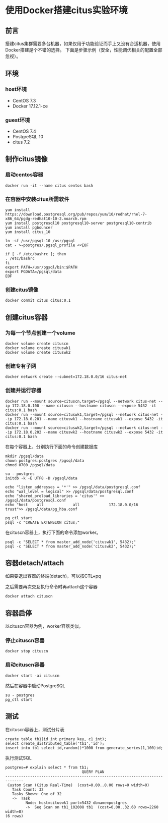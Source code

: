 # 使用Docker搭建citus实验环境

## 前言

搭建citus集群需要多台机器，如果仅用于功能验证而手上又没有合适机器，使用Docker搭建是个不错的选择。
下面是步骤示例（安全，性能调优相关的配置全部忽视）。

## 环境

### host环境
- CentOS 7.3
- Docker 17.12.1-ce

### guest环境
- CentOS 7.4
- PostgreSQL 10
- citus 7.2

## 制作citus镜像

### 启动centos容器

	docker run -it --name citus centos bash

### 在容器中安装citus所需软件

	yum install https://download.postgresql.org/pub/repos/yum/10/redhat/rhel-7-x86_64/pgdg-redhat10-10-2.noarch.rpm
	yum install postgresql10 postgresql10-server postgresql10-contrib
	yum install pgbouncer
	yum install citus_10

	ln -sf /usr/pgsql-10 /usr/pgsql
	cat - >~postgres/.pgsql_profile <<EOF
	
	if [ -f /etc/bashrc ]; then
	. /etc/bashrc
	fi
	export PATH=/usr/pgsql/bin:$PATH
	export PGDATA=/pgsql/data
	EOF

### 创建citus镜像

	docker commit citus citus:0.1

## 创建citus容器

### 为每一个节点创建一个volume

	docker volume create cituscn
	docker volume create cituswk1
	docker volume create cituswk2

### 创建专有子网

	docker network create --subnet=172.18.0.0/16 citus-net

### 创建并运行容器

	docker run --mount source=cituscn,target=/pgsql --network citus-net --ip 172.18.0.100 --name cituscn --hostname cituscn --expose 5432 -it citus:0.1 bash
	docker run --mount source=cituswk1,target=/pgsql --network citus-net --ip 172.18.0.201 --name cituswk1 --hostname cituswk1 --expose 5432 -it citus:0.1 bash
	docker run --mount source=cituswk2,target=/pgsql --network citus-net --ip 172.18.0.202 --name cituswk2 --hostname cituswk2 --expose 5432 -it citus:0.1 bash

在每个容器上，分别执行下面的命令创建数据库

	mkdir /pgsql/data
	chown postgres:postgres /pgsql/data
	chmod 0700 /pgsql/data
	
	su - postgres
	initdb -k -E UTF8 -D /pgsql/data
	
	echo "listen_addresses = '*'" >> /pgsql/data/postgresql.conf
	echo "wal_level = logical" >> /pgsql/data/postgresql.conf
	echo "shared_preload_libraries = 'citus'" >> /pgsql/data/postgresql.conf
	echo "host    all             all             172.18.0.0/16            trust">> /pgsql/data/pg_hba.conf
	
	pg_ctl start
	psql -c "CREATE EXTENSION citus;"


在cituscn容器上，执行下面的命令添加worker。

	psql -c "SELECT * from master_add_node('cituswk1', 5432);"
	psql -c "SELECT * from master_add_node('cituswk2', 5432);"

## 容器detach/attach

如果要退出容器的终端(detach)，可以按CTL+pq

之后需要再次交互执行命令时再attach这个容器

	docker attach cituscn

## 容器启停

以cituscn容器为例，worker容器类似。

### 停止cituscn容器

	docker stop cituscn

### 启动cituscn容器

	docker start -ai cituscn

然后在容器中启动PostgreSQL

	su - postgres
	pg_ctl start

## 测试

在cituscn容器上，测试分片表

	create table tb1(id int primary key, c1 int);
	select create_distributed_table('tb1','id');
	insert into tb1 select id,random()*1000 from generate_series(1,100)id;

执行测试SQL

	postgres=# explain select * from tb1;
	                                  QUERY PLAN                                  
	------------------------------------------------------------------------------
	 Custom Scan (Citus Real-Time)  (cost=0.00..0.00 rows=0 width=0)
	   Task Count: 32
	   Tasks Shown: One of 32
	   ->  Task
	         Node: host=cituswk1 port=5432 dbname=postgres
	         ->  Seq Scan on tb1_102008 tb1  (cost=0.00..32.60 rows=2260 width=8)
	(6 rows)





